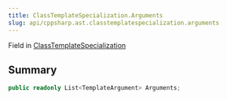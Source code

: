 ```yaml
---
title: ClassTemplateSpecialization.Arguments
slug: api/cppsharp.ast.classtemplatespecialization.arguments
---
```

Field in [ClassTemplateSpecialization](/api/cppsharp/ast/classtemplatespecialization)

## Summary



```csharp
public readonly List<TemplateArgument> Arguments;
```

